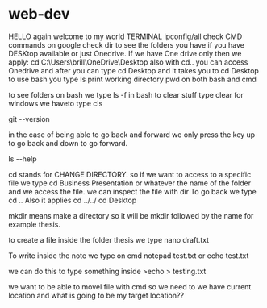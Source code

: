 # web-dev

HELLO again welcome to my world 
TERMINAL ipconfig/all 
check CMD commands on google 
check dir to see the folders you have if you have DESKtop available or just Onedrive. 
If we have One drive only then we apply: cd C:\Users\brill\OneDrive\Desktop 
also with cd.. you can access Onedrive and after you can type cd Desktop and it takes you to cd Desktop 
to use bash you type ls 
print working directory pwd on both bash and cmd

to see folders on bash we type ls -f 
in bash to clear stuff type clear 
for windows we haveto type cls 

git  --version


in the case of being able to go back and forward we only press the key up to go back and down to go forward. 


ls --help 

cd stands for CHANGE DIRECTORY.   so if we want to access to a specific file we type cd Business Presentation or whatever the name of the folder and we access 
the file. we can inspect the file with dir 
To go back we type cd .. 
Also it applies  cd ../../
cd Desktop




mkdir means make a directory so it will be mkdir followed by the name for example thesis. 


to create a file inside the folder thesis we type nano draft.txt



To write inside the note we type on cmd notepad test.txt or echo test.txt 


 we can do this to type something inside        >echo > testing.txt


we want to be able to movel file with cmd so we need to we have current location and what is going to be my target location?? 
